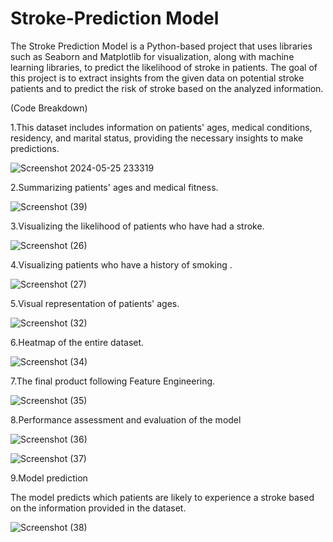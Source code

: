 # Stroke-Prediction Model
The Stroke Prediction Model is a Python-based project that uses libraries such as Seaborn and Matplotlib for visualization, along with machine learning libraries, to predict the likelihood of stroke in patients. The goal of this project is to extract insights from the given data on potential stroke patients and to predict the risk of stroke based on the analyzed information.

(Code Breakdown)

1.This dataset includes information on patients' ages, medical conditions, residency, and marital status, providing the necessary insights to make predictions.

![Screenshot 2024-05-25 233319](https://github.com/Davlegbish/Stroke-Prediction/assets/155652335/d4411112-6176-4948-9f8a-e1bf1c7c902c)

2.Summarizing patients' ages and medical fitness.

![Screenshot (39)](https://github.com/Davlegbish/Stroke-Prediction/assets/155652335/65b58c53-f400-4abb-ac5c-a387875f4bee)

3.Visualizing the likelihood of patients who have had a stroke.

![Screenshot (26)](https://github.com/Davlegbish/Stroke-Prediction/assets/155652335/e374bdf1-41f4-4739-b80a-c60c98f1602d)

4.Visualizing patients who have a history of smoking .

![Screenshot (27)](https://github.com/Davlegbish/Stroke-Prediction/assets/155652335/8e5711d2-9902-47a7-9f5e-365853356e94)

5.Visual representation of patients' ages.

![Screenshot (32)](https://github.com/Davlegbish/Stroke-Prediction/assets/155652335/4f5b2869-159a-4217-85d2-9b914113c418)

6.Heatmap of the entire dataset.

![Screenshot (34)](https://github.com/Davlegbish/Stroke-Prediction/assets/155652335/c7393484-6b90-4d23-8fda-1009556bd884)

7.The final product following Feature Engineering.

![Screenshot (35)](https://github.com/Davlegbish/Stroke-Prediction/assets/155652335/741e67dc-1b83-467e-9ac0-22a5261a840e)

8.Performance assessment and evaluation of the model

![Screenshot (36)](https://github.com/Davlegbish/Stroke-Prediction/assets/155652335/4cc32b2c-3a6f-4761-b798-7bff03e0cc8e)

![Screenshot (37)](https://github.com/Davlegbish/Stroke-Prediction/assets/155652335/32fecf70-9e6e-48a0-b692-0458ae528d36)

9.Model prediction

The model predicts which patients are likely to experience a stroke based on the information provided in the dataset.

![Screenshot (38)](https://github.com/Davlegbish/Stroke-Prediction/assets/155652335/3a5ff39c-3519-46ba-9574-77b82b5fd721)















